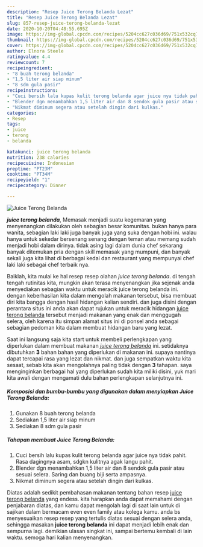 ```yaml
---
description: "Resep Juice Terong Belanda Lezat"
title: "Resep Juice Terong Belanda Lezat"
slug: 857-resep-juice-terong-belanda-lezat
date: 2020-10-20T04:48:55.695Z
image: https://img-global.cpcdn.com/recipes/5204cc627c036d69/751x532cq70/juice-terong-belanda-foto-resep-utama.jpg
thumbnail: https://img-global.cpcdn.com/recipes/5204cc627c036d69/751x532cq70/juice-terong-belanda-foto-resep-utama.jpg
cover: https://img-global.cpcdn.com/recipes/5204cc627c036d69/751x532cq70/juice-terong-belanda-foto-resep-utama.jpg
author: Elnora Steele
ratingvalue: 4.4
reviewcount: 7
recipeingredient:
- "8 buah terong belanda"
- "1,5 liter air siap minum"
- "8 sdm gula pasir"
recipeinstructions:
- "Cuci bersih lalu kupas kulit terong belanda agar juice nya tidak pahit. Rasa dagingnya asam, sdgkn kulitnya agak langu pahit."
- "Blender dgn menambahkan 1,5 liter air dan 8 sendok gula pasir atau sesuai selera. Saring dan buang biji serta ampasnya."
- "Nikmat diminum segera atau setelah dingin dari kulkas."
categories:
- Resep
tags:
- juice
- terong
- belanda

katakunci: juice terong belanda 
nutrition: 238 calories
recipecuisine: Indonesian
preptime: "PT23M"
cooktime: "PT34M"
recipeyield: "1"
recipecategory: Dinner

---
```



![Juice Terong Belanda](https://img-global.cpcdn.com/recipes/5204cc627c036d69/751x532cq70/juice-terong-belanda-foto-resep-utama.jpg)

<b><i>juice terong belanda</i></b>, Memasak menjadi suatu kegemaran yang menyenangkan dilakukan oleh sebagian besar komunitas. bukan hanya para wanita, sebagian laki laki juga banyak juga yang suka dengan hobi ini. walau hanya untuk sekedar bersenang senang dengan teman atau memang sudah menjadi hobi dalam dirinya. tidak asing lagi dalam dunia chef sekarang banyak ditemukan pria dengan skill memasak yang mumpuni, dan banyak sekali juga kita lihat di berbagai kedai dan restaurant yang mempunyai chef laki laki sebagai chef terbaik nya.

Baiklah, kita mulai ke hal resep resep olahan <i>juice terong belanda</i>. di tengah tengah rutinitas kita, mungkin akan terasa menyenangkan jika sejenak anda menyediakan sebagian waktu untuk meracik juice terong belanda ini. dengan keberhasilan kita dalam mengolah makanan tersebut, bisa membuat diri kita bangga dengan hasil hidangan kalian sendiri. dan juga disini dengan perantara situs ini anda akan dapat rujukan untuk meracik hidangan <u>juice terong belanda</u> tersebut menjadi makanan yang enak dan menggugah selera, oleh karena itu simpan alamat situs ini di ponsel anda sebagai sebagian pedoman kita dalam membuat hidangan baru yang lezat.




Saat ini langsung saja kita start untuk membeli perlengkapan yang diperlukan dalam membuat makanan <u><i>juice terong belanda</i></u> ini. setidaknya dibutuhkan <b>3</b> bahan bahan yang diperlukan di makanan ini. supaya nantinya dapat tercapai rasa yang lezat dan nikmat. dan juga sempatkan waktu kita sesaat, sebab kita akan mengolahnya paling tidak dengan <b>3</b> tahapan. saya menginginkan berbagai hal yang diperlukan sudah kita miliki disini, yuk mari kita awali dengan mengamati dulu bahan perlengkapan selanjutnya ini.

<!--inarticleads1-->

##### Komposisi dan bumbu-bumbu yang digunakan dalam menyiapkan Juice Terong Belanda:

1. Gunakan 8 buah terong belanda
1. Sediakan 1,5 liter air siap minum
1. Sediakan 8 sdm gula pasir




<!--inarticleads2-->

##### Tahapan membuat Juice Terong Belanda:

1. Cuci bersih lalu kupas kulit terong belanda agar juice nya tidak pahit. Rasa dagingnya asam, sdgkn kulitnya agak langu pahit.
1. Blender dgn menambahkan 1,5 liter air dan 8 sendok gula pasir atau sesuai selera. Saring dan buang biji serta ampasnya.
1. Nikmat diminum segera atau setelah dingin dari kulkas.




Diatas adalah sedikit pembahasan makanan tentang bahan resep <u>juice terong belanda</u> yang endess. kita harapkan anda dapat memahami dengan penjabaran diatas, dan kamu dapat mengolah lagi di saat lain untuk di sajikan dalam bermacam even even family atau kolega kamu. anda bs menyesuaikan resep resep yang tertulis diatas sesuai dengan selera anda, sehingga masakan <b>juice terong belanda</b> ini dapat menjadi lebih enak dan sempurna lagi. demikian ulasan singkat ini, sampai bertemu kembali di lain waktu. semoga hari kalian menyenangkan.
